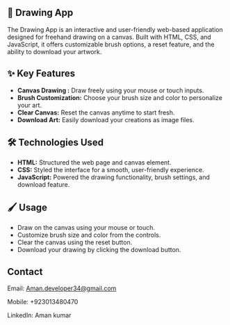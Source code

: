 

## 🎨 Drawing App
The Drawing App is an interactive and user-friendly web-based application designed for freehand drawing on a canvas. Built with HTML, CSS, and JavaScript, it offers customizable brush options, a reset feature, and the ability to download your artwork.

## ✨ Key Features
- **Canvas Drawing :** Draw freely using your mouse or touch inputs.
- **Brush Customization:** Choose your brush size and color to personalize your art.
- **Clear Canvas:** Reset the canvas anytime to start fresh.
- **Download Art:** Easily download your creations as image files.

## 🛠️ Technologies Used
- **HTML:** Structured the web page and canvas element.
- **CSS:** Styled the interface for a smooth, user-friendly experience.
- **JavaScript:** Powered the drawing functionality, brush settings, and download feature.

## 🖌️ Usage
- Draw on the canvas using your mouse or touch.
- Customize brush size and color from the controls.
- Clear the canvas using the reset button.
- Download your drawing by clicking the download button.

## Contact
Email: Aman.developer34@gmail.com

Mobile: +923013480470

LinkedIn: Aman kumar
